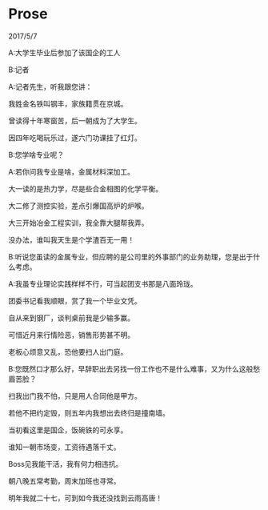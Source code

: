 # Prose
2017/5/7

A:大学生毕业后参加了该国企的工人

B:记者

A:记者先生，听我跟您讲：

我姓金名铁叫钢丰，家族籍贯在京城。

曾读得十年寒窗苦，后一朝成为了大学生。

因四年吃喝玩乐过，遂六门功课挂了红灯。

B:您学啥专业呢？

A:若你问我专业是啥，金属材料深加工。

大一读的是热力学，尽是些合金相图的化学平衡。

大二修了测控实验，差点引爆国高炉的炉喉。

大三开始冶金工程实训，我全靠大腿帮我弄。

没办法，谁叫我天生是个学渣百无一用！

B:听说您虽读的金属专业，但应聘的是公司里的外事部门的业务助理，您是出于什么考虑。

A:我虽专业理论实践样样不行，可当起团支书那是八面玲珑。

团委书记看我顺眼，赏了我一个毕业文凭。

自从来到钢厂，谈判桌前我是少输多赢。

可惜近月来行情险恶，销售形势甚不明。

老板心烦意又乱，恐他要扫人出门庭。

B:您既然口才那么好，早辞职出去另找一份工作也不是什么难事，又为什么这般愁眉苦脸？

扫我出门我不怕，只是用人合同他是甲方。

若他不把约定毁，则五年内我想出去终归是撞南墙。

当初看这里是国企，饭碗铁的可永享。

谁知一朝市场变，工资待遇落千丈。

Boss见我能干活，我有何力相违抗。

朝八晚五常考勤，周末加班也寻常。

明年我就二十七，可到如今我还没找到云雨高唐！